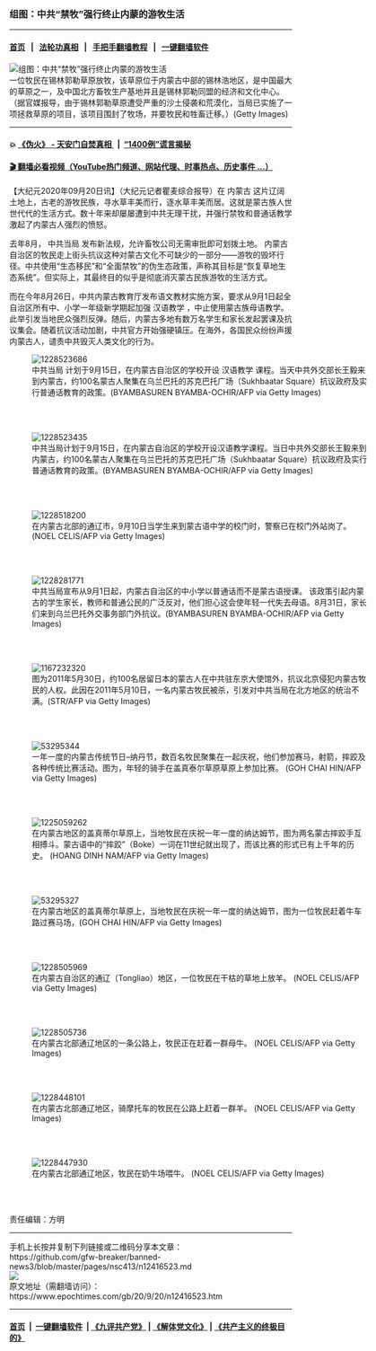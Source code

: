 ### 组图：中共“禁牧”强行终止内蒙的游牧生活
------------------------

#### [首页](https://github.com/gfw-breaker/banned-news3/blob/master/README.md) &nbsp;&nbsp;|&nbsp;&nbsp; [法轮功真相](https://github.com/begood0513/basic/blob/master/README.md)  &nbsp;&nbsp;|&nbsp;&nbsp; [手把手翻墙教程](https://github.com/gfw-breaker/guides/wiki)  &nbsp;&nbsp;|&nbsp;&nbsp; [一键翻墙软件](https://github.com/gfw-breaker/nogfw/blob/master/README.md)  



<div><img alt="组图：中共“禁牧”强行终止内蒙的游牧生活" class="attachment-djy_600_400 size-djy_600_400 wp-post-image" src="https://i.epochtimes.com/assets/uploads/2020/09/2009192130462124-600x400.jpg"/>
<div class="caption">
 一位牧民在锡林郭勒草原放牧，该草原位于内蒙古中部的锡林浩地区，是中国最大的草原之一，及中国北方畜牧生产基地并且是锡林郭勒同盟的经济和文化中心。（据官媒报导，由于锡林郭勒草原遭受严重的沙土侵袭和荒漠化，当局已实施了一项拯救草原的项目，该项目围封了牧场，并要牧民和牲畜迁移。）(Getty Images)
</div></div><hr/>

#### 💥 [《伪火》 - 天安门自焚真相 ](http://158.247.195.190:10000/videos/blog/weihuo.html)&nbsp; |&nbsp; [“1400例”谎言揭秘  ](http://158.247.195.190:10000/videos/blog/jiexi1400.html)

#### [ 🎬  翻墙必看视频（YouTube热门频道、网站代理、时事热点、历史事件 ...）](https://github.com/gfw-breaker/links/blob/master/banned.md)

<div><p>
 【大纪元2020年09月20日讯】（大纪元记者瞿麦综合报导）在
 <ok href="https://www.epochtimes.com/gb/tag/%E5%86%85%E8%92%99%E5%8F%A4.html">
  内蒙古
 </ok>
 这片辽阔土地上，古老的游牧民族，寻水草丰美而行，逐水草丰美而居。这就是蒙古族人世世代代的生活方式。数十年来却屡屡遭到中共无理干扰，并强行禁牧和普通话教学激起了内蒙古人强烈的愤怒。
</p>
<p>
 去年8月，
 <ok href="https://www.epochtimes.com/gb/tag/%E4%B8%AD%E5%85%B1%E5%BD%93%E5%B1%80.html">
  中共当局
 </ok>
 发布新法规，允许畜牧公司无需审批即可划拨土地。
 <ok href="https://www.epochtimes.com/gb/tag/%E5%86%85%E8%92%99%E5%8F%A4.html">
  内蒙古
 </ok>
 自治区的牧民走上街头抗议这种对蒙古文化不可缺少的一部分——游牧的毁坏行径。中共使用“生态移民”和“全面禁牧”的伪生态政策，声称其目标是“恢复草地生态系统”。但实际上，其最终目的似乎是彻底消灭蒙古民族游牧的生活方式。
</p>
<p>
 而在今年8月26日，中共内蒙古教育厅发布语文教材实施方案，要求从9月1日起全自治区所有中、小学一年级新学期起加强
 <ok href="https://www.epochtimes.com/gb/tag/%E6%B1%89%E8%AF%AD%E6%95%99%E5%AD%A6.html">
  汉语教学
 </ok>
 ，中止使用蒙古族母语教学。此举引发当地民众强烈反弹。随后，内蒙古多地有数万名学生和家长发起罢课及抗议集会。随着抗议活动加剧，中共官方开始强硬镇压。在海外，各国民众纷纷声援内蒙古人，谴责中共毁灭人类文化的行为。
</p>
<figure class="wp-caption aligncenter" id="attachment_12416730" style="width: 600px">
 <ok href="https://i.epochtimes.com/assets/uploads/2020/09/2009190710352124.jpg">
  <img alt="1228523686" class="wp-image-12416730 size-large" src="https://i.epochtimes.com/assets/uploads/2020/09/2009190710352124-600x400.jpg" title="1228523686"/>
 </ok>
 <br/><figcaption class="wp-caption-text">
  <ok href="https://www.epochtimes.com/gb/tag/%E4%B8%AD%E5%85%B1%E5%BD%93%E5%B1%80.html">
   中共当局
  </ok>
  计划于9月15日，在内蒙古自治区的学校开设
  <ok href="https://www.epochtimes.com/gb/tag/%E6%B1%89%E8%AF%AD%E6%95%99%E5%AD%A6.html">
   汉语教学
  </ok>
  课程。当天中共外交部长王毅来到内蒙古，约100名蒙古人聚集在乌兰巴托的苏克巴托广场（Sukhbaatar Square）抗议政府及实行普通话教育的政策。(BYAMBASUREN BYAMBA-OCHIR/AFP via Getty Images)
 </figcaption><br/>
</figure><br/>
<figure class="wp-caption aligncenter" id="attachment_12416733" style="width: 600px">
 <ok href="https://i.epochtimes.com/assets/uploads/2020/09/2009190642472124.jpg">
  <img alt="1228523435" class="wp-image-12416733 size-large" src="https://i.epochtimes.com/assets/uploads/2020/09/2009190642472124-600x400.jpg" title="1228523435"/>
 </ok>
 <br/><figcaption class="wp-caption-text">
  中共当局计划于9月15日，在内蒙古自治区的学校开设汉语教学课程。当日中共外交部长王毅来到内蒙古，约100名蒙古人聚集在乌兰巴托的苏克巴托广场（Sukhbaatar Square）抗议政府及实行普通话教育的政策。(BYAMBASUREN BYAMBA-OCHIR/AFP via Getty Images)
 </figcaption><br/>
</figure><br/>
<figure class="wp-caption aligncenter" id="attachment_12416735" style="width: 600px">
 <ok href="https://i.epochtimes.com/assets/uploads/2020/09/2009190642432124.jpg">
  <img alt="1228518200" class="wp-image-12416735 size-large" src="https://i.epochtimes.com/assets/uploads/2020/09/2009190642432124-600x400.jpg" title="1228518200"/>
 </ok>
 <br/><figcaption class="wp-caption-text">
  在内蒙古北部的通辽市，9月10日当学生来到蒙古语中学的校门时，警察已在校门外站岗了。(NOEL CELIS/AFP via Getty Images)
 </figcaption><br/>
</figure><br/>
<figure class="wp-caption aligncenter" id="attachment_12416744" style="width: 600px">
 <ok href="https://i.epochtimes.com/assets/uploads/2020/09/2009190642122124.jpg">
  <img alt="1228281771" class="wp-image-12416744 size-large" src="https://i.epochtimes.com/assets/uploads/2020/09/2009190642122124-600x400.jpg" title="1228281771"/>
 </ok>
 <br/><figcaption class="wp-caption-text">
  中共当局宣布从9月1日起，内蒙古自治区的中小学以普通话而不是蒙古语授课。 该政策引起内蒙古的学生家长，教师和普通公民的广泛反对，他们担心这会使年轻一代失去母语。8月31日，家长们来到乌兰巴托外交事务部门外抗议。(BYAMBASUREN BYAMBA-OCHIR/AFP via Getty Images)
 </figcaption><br/>
</figure><br/>
<figure class="wp-caption aligncenter" id="attachment_12416768" style="width: 600px">
 <ok href="https://i.epochtimes.com/assets/uploads/2020/09/2009190710302124.jpg">
  <img alt="1167232320" class="wp-image-12416768 size-large" src="https://i.epochtimes.com/assets/uploads/2020/09/2009190710302124-600x455.jpg" title="1167232320"/>
 </ok>
 <br/><figcaption class="wp-caption-text">
  图为2011年5月30日，约100名居留日本的蒙古人在中共驻东京大使馆外，抗议北京侵犯内蒙古牧民的人权。此因在2011年5月10日，一名内蒙古牧民被杀，引发对中共当局在北方地区的统治不满。(STR/AFP via Getty Images)
 </figcaption><br/>
</figure><br/>
<p>
</p>
<figure class="wp-caption aligncenter" id="attachment_12416745" style="width: 600px">
 <ok href="https://i.epochtimes.com/assets/uploads/2020/09/2009190710262124.jpg">
  <img alt="53295344" class="wp-image-12416745 size-large" src="https://i.epochtimes.com/assets/uploads/2020/09/2009190710262124-600x423.jpg" title="53295344"/>
 </ok>
 <br/><figcaption class="wp-caption-text">
  一年一度的内蒙古传统节日–纳丹节，数百名牧民聚集在一起庆祝，他们参加赛马，射箭，摔跤及各种传统比赛活动。图为，年轻的骑手在盖真泰尔草原草原上参加比赛。 (GOH CHAI HIN/AFP via Getty Images)
 </figcaption><br/>
</figure><br/>
<figure class="wp-caption aligncenter" id="attachment_12416747" style="width: 600px">
 <ok href="https://i.epochtimes.com/assets/uploads/2020/09/2009190642042124.jpg">
  <img alt="1225059262" class="wp-image-12416747 size-large" src="https://i.epochtimes.com/assets/uploads/2020/09/2009190642042124-600x410.jpg" title="1225059262"/>
 </ok>
 <br/><figcaption class="wp-caption-text">
  在内蒙古地区的盖真蒂尔草原上，当地牧民在庆祝一年一度的纳达姆节，图为两名蒙古摔跤手互相搏斗。蒙古语中的“摔跤”（Boke）一词在11世纪就出现了，而该比赛的形式已有上千年的历史。 (HOANG DINH NAM/AFP via Getty Images)
 </figcaption><br/>
</figure><br/>
<figure class="wp-caption aligncenter" id="attachment_12416748" style="width: 600px">
 <ok href="https://i.epochtimes.com/assets/uploads/2020/09/2009190641472124.jpg">
  <img alt="53295327" class="wp-image-12416748 size-large" src="https://i.epochtimes.com/assets/uploads/2020/09/2009190641472124-600x386.jpg" title="53295327"/>
 </ok>
 <br/><figcaption class="wp-caption-text">
  在内蒙古地区的盖真蒂尔草原上，当地牧民在庆祝一年一度的纳达姆节，图为一位牧民赶着牛车路过赛马场，(GOH CHAI HIN/AFP via Getty Images)
 </figcaption><br/>
</figure><br/>
<figure class="wp-caption aligncenter" id="attachment_12416749" style="width: 600px">
 <ok href="https://i.epochtimes.com/assets/uploads/2020/09/2009190642392124.jpg">
  <img alt="1228505969" class="wp-image-12416749 size-large" src="https://i.epochtimes.com/assets/uploads/2020/09/2009190642392124-600x400.jpg" title="1228505969"/>
 </ok>
 <br/><figcaption class="wp-caption-text">
  在内蒙古自治区的通辽（Tongliao）地区，一位牧民在干枯的草地上放羊。 (NOEL CELIS/AFP via Getty Images)
 </figcaption><br/>
</figure><br/>
<figure class="wp-caption aligncenter" id="attachment_12416750" style="width: 600px">
 <ok href="https://i.epochtimes.com/assets/uploads/2020/09/2009190642282124.jpg">
  <img alt="1228505736" class="wp-image-12416750 size-large" src="https://i.epochtimes.com/assets/uploads/2020/09/2009190642282124-600x400.jpg" title="1228505736"/>
 </ok>
 <br/><figcaption class="wp-caption-text">
  在内蒙古北部通辽地区的一条公路上，牧民正在赶着一群母牛。 (NOEL CELIS/AFP via Getty Images)
 </figcaption><br/>
</figure><br/>
<figure class="wp-caption aligncenter" id="attachment_12416751" style="width: 600px">
 <ok href="https://i.epochtimes.com/assets/uploads/2020/09/2009190642242124.jpg">
  <img alt="1228448101" class="wp-image-12416751 size-large" src="https://i.epochtimes.com/assets/uploads/2020/09/2009190642242124-600x400.jpg" title="1228448101"/>
 </ok>
 <br/><figcaption class="wp-caption-text">
  在内蒙古北部通辽地区，骑摩托车的牧民在公路上赶着一群羊。 (NOEL CELIS/AFP via Getty Images)
 </figcaption><br/>
</figure><br/>
<figure class="wp-caption aligncenter" id="attachment_12416752" style="width: 600px">
 <ok href="https://i.epochtimes.com/assets/uploads/2020/09/2009190642162124.jpg">
  <img alt="1228447930" class="wp-image-12416752 size-large" src="https://i.epochtimes.com/assets/uploads/2020/09/2009190642162124-600x430.jpg" title="1228447930"/>
 </ok>
 <br/><figcaption class="wp-caption-text">
  在内蒙古北部通辽地区，牧民在奶牛场喂牛。 (NOEL CELIS/AFP via Getty Images)
 </figcaption><br/>
</figure><br/>
<p>
 责任编辑：方明
</p>
</div>
<hr/>
手机上长按并复制下列链接或二维码分享本文章：<br/>
https://github.com/gfw-breaker/banned-news3/blob/master/pages/nsc413/n12416523.md <br/>
<a href='https://github.com/gfw-breaker/banned-news3/blob/master/pages/nsc413/n12416523.md'><img src='https://github.com/gfw-breaker/banned-news3/blob/master/pages/nsc413/n12416523.md.png'/></a> <br/>
原文地址（需翻墙访问）：https://www.epochtimes.com/gb/20/9/20/n12416523.htm


------------------------
#### [首页](https://github.com/gfw-breaker/banned-news3/blob/master/README.md) &nbsp;|&nbsp; [一键翻墙软件](https://github.com/gfw-breaker/nogfw/blob/master/README.md) &nbsp;| [《九评共产党》](https://github.com/gfw-breaker/9ping.md/blob/master/README.md#九评之一评共产党是什么) | [《解体党文化》](https://github.com/gfw-breaker/jtdwh.md/blob/master/README.md) | [《共产主义的终极目的》](https://github.com/gfw-breaker/gczydzjmd.md/blob/master/README.md)


<img src='http://gfw-breaker.win/banned-news3/pages/nsc413/n12416523.md' width='0px' height='0px'/>